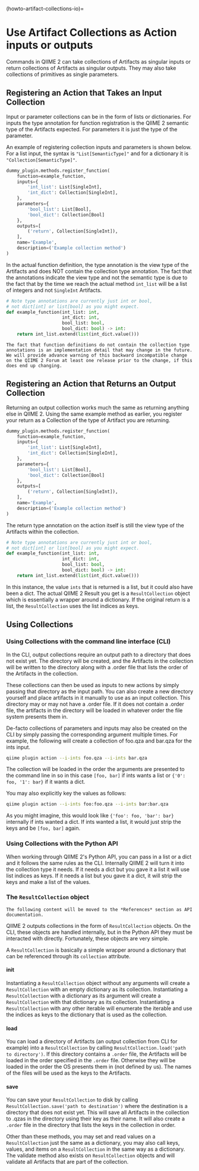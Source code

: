 (howto-artifact-collections-io)=
# Use Artifact Collections as Action inputs or outputs

Commands in QIIME 2 can take collections of Artifacts as singular inputs or return collections of Artifacts as singular outputs.
They may also take collections of primitives as single parameters.

## Registering an Action that Takes an Input Collection

Input or parameter collections can be in the form of lists or dictionaries.
For inputs the type annotation for function registration is the QIIME 2 semantic type of the Artifacts expected.
For parameters it is just the type of the parameter.

An example of registering collection inputs and parameters is shown below.
For a list input, the syntax is `"List[SemanticType]"` and for a dictionary it is `"Collection[SemanticType]"`.

```python
dummy_plugin.methods.register_function(
    function=example_function,
    inputs={
        'int_list': List[SingleInt],
        'int_dict': Collection[SingleInt],
    },
    parameters={
        'bool_list': List[Bool],
        'bool_dict': Collection[Bool]
    },
    outputs=[
        ('return', Collection[SingleInt]),
    ],
    name='Example',
    description=('Example collection method')
)
```

In the actual function definition, the type annotation is the view type of the Artifacts and does NOT contain the collection type annotation.
The fact that the annotations indicate the view type and not the semantic type is due to the fact that by the time we reach the actual method `int_list` will be a list of integers and not `SingleInt` Artifacts.

```python
# Note type annotations are currently just int or bool,
# not dict[int] or list[bool] as you might expect.
def example_function(int_list: int,
                     int_dict: int,
                     bool_list: bool,
                     bool_dict: bool) -> int:
    return int_list.extend(list(int_dict.value()))
```

```{warning}
The fact that function definitions do not contain the collection type annotations is an implementation detail that may change in the future.
We will provide advance warning of this backward incompatible change on the QIIME 2 Forum at least one release prior to the change, if this does end up changing.
```

## Registering an Action that Returns an Output Collection

Returning an output collection works much the same as returning anything else in QIIME 2.
Using the same example method as earlier, you register your return as a Collection of the type of Artifact you are returning.

```python
dummy_plugin.methods.register_function(
    function=example_function,
    inputs={
        'int_list': List[SingleInt],
        'int_dict': Collection[SingleInt],
    },
    parameters={
        'bool_list': List[Bool],
        'bool_dict': Collection[Bool]
    },
    outputs=[
        ('return', Collection[SingleInt]),
    ],
    name='Example',
    description=('Example collection method')
)
```

The return type annotation on the action itself is still the view type of the Artifacts within the collection.

```python
# Note type annotations are currently just int or bool,
# not dict[int] or list[bool] as you might expect.
def example_function(int_list: int,
                     int_dict: int,
                     bool_list: bool,
                     bool_dict: bool) -> int:
    return int_list.extend(list(int_dict.value()))
```

In this instance, the value `ints` that is returned is a list, but it could also have been a dict.
The actual QIIME 2 Result you get is a `ResultCollection` object which is essentially a wrapper around a dictionary.
If the original return is a list, the `ResultCollection` uses the list indices as keys.

## Using Collections

### Using Collections with the command line interface (CLI)

In the CLI, output collections require an output path to a directory that does not exist yet.
The directory will be created, and the Artifacts in the collection will be written to the directory along with a .order file that lists the order of the Artifacts in the collection.

These collections can then be used as inputs to new actions by simply passing that directory as the input path.
You can also create a new directory yourself and place artifacts in it manually to use as an input collection.
This directory may or may not have a .order file.
If it does not contain a .order file, the artifacts in the directory will be loaded in whatever order the file system presents them in.

De-facto collections of parameters and inputs may also be created on the CLI by simply passing the corresponding argument multiple times.
For example, the following will create a collection of foo.qza and bar.qza for the ints input.

```bash
qiime plugin action --i-ints foo.qza --i-ints bar.qza
```

The collection will be loaded in the order the arguments are presented to the command line in so in this case `[foo, bar]` if ints wants a list or `{'0': foo, '1': bar}` if it wants a dict.

You may also explicitly key the values as follows:

```bash
qiime plugin action --i-ints foo:foo.qza --i-ints bar:bar.qza
```

As you might imagine, this would look like `{'foo': foo, 'bar': bar}` internally if ints wanted a dict.
If ints wanted a list, it would just strip the keys and be `[foo, bar]` again.

### Using Collections with the Python API

When working through QIIME 2's Python API, you can pass in a list or a dict and it follows the same rules as the CLI.
Internally QIIME 2 will turn it into the collection type it needs.
If it needs a dict but you gave it a list it will use list indices as keys.
If it needs a list but you gave it a dict, it will strip the keys and make a list of the values.

### The `ResultCollection` object

```{note}
The following content will be moved to the *References* section as API documentation.
```

QIIME 2 outputs collections in the form of `ResultCollection` objects.
On the CLI, these objects are handled internally, but in the Python API they must be interacted with directly.
Fortunately, these objects are very simple.

A `ResultCollection` is basically a simple wrapper around a dictionary that can be referenced through its `collection` attribute.

#### __init__
Instantiating a `ResultCollection` object without any arguments will create a `ResultCollection` with an empty dictionary as its collection.
Instantiating a `ResultCollection` with a dictionary as its argument will create a `ResultCollection` with that dictionary as its collection.
Instantiating a `ResultCollection` with any other iterable will enumerate the iterable and use the indices as keys to the dictionary that is used as the collection.

#### load
You can load a directory of Artifacts (an output collection from CLI for example) into a `ResultCollection` by calling `ResultCollection.load('path to directory')`.
If this directory contains a `.order` file, the Artifacts will be loaded in the order specified in the `.order` file.
Otherwise they will be loaded in the order the OS presents them in (not defined by us).
The names of the files will be used as the keys to the Artifacts.

#### save
You can save your `ResultCollection` to disk by calling `ResultCollection.save('path to destination')` where the destination is a directory that does not exist yet.
This will save all Artifacts in the collection to .qzas in the directory using their key as their name.
It will also create a `.order` file in the directory that lists the keys in the collection in order.

Other than these methods, you may set and read values on a `ResultCollection` just the same as a dictionary, you may also call keys, values, and items on a `ResultCollection` in the same way as a dictionary.
The validate method also exists on `ResultCollection` objects and will validate all Artifacts that are part of the collection.
